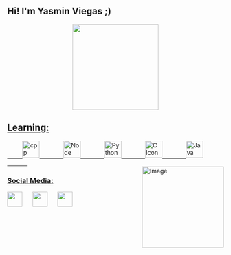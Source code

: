 <!--
[![Typing SVG](https://readme-typing-svg.herokuapp.com/?color=FFFFFF&size=25&center=true&vCenter=true&width=1000&lines=Hi,+I'm+Yasmin+Viegas;I'm+19+years+old;I'm+a+Computer+Science+student;Explore+my+Universe!+:%29)](https://git.io/typing-svg)
-->
## Hi! I'm Yasmin Viegas ;)

<div align="center">

  <a href="https://github.com/yasyaaaas">
   <!--
   <img height="190em" src="https://github-readme-stats.vercel.app/api?username=yasyaaaas&show_icons=true&theme=radical&include_all_commits=true"/>
    -->
   <img height="200em" src="https://github-readme-stats.vercel.app/api/top-langs/?username=yasyaaaas&layout=compact&langs_count=12&theme=omni"/>
 
</div>

## Learning:
<div>
  <div style="display: inline_block" >
   &nbsp;&nbsp;&nbsp;&nbsp;&nbsp;&nbsp;&nbsp;&nbsp;
   <img style="height: 40px" alt="cpp Icon" src="https://cdn.jsdelivr.net/gh/devicons/devicon/icons/cplusplus/cplusplus-plain.svg"/>
   &nbsp;&nbsp;&nbsp;&nbsp;&nbsp;&nbsp;&nbsp;&nbsp;&nbsp;&nbsp;&nbsp;&nbsp;
   <img style="height: 40px" alt="Node Icon" src="https://cdn.jsdelivr.net/gh/devicons/devicon/icons/flutter/flutter-plain.svg"/>
   &nbsp;&nbsp;&nbsp;&nbsp;&nbsp;&nbsp;&nbsp;&nbsp;&nbsp;&nbsp;&nbsp;&nbsp;
   <img style="height: 40px" alt="Python Icon" src="https://cdn.jsdelivr.net/gh/devicons/devicon/icons/python/python-plain.svg"/>
   &nbsp;&nbsp;&nbsp;&nbsp;&nbsp;&nbsp;&nbsp;&nbsp;&nbsp;&nbsp;&nbsp;&nbsp;
   <img style="height: 40px" alt="C Icon" src="https://cdn.jsdelivr.net/gh/devicons/devicon/icons/csharp/csharp-plain.svg"/>
   &nbsp;&nbsp;&nbsp;&nbsp;&nbsp;&nbsp;&nbsp;&nbsp;&nbsp;&nbsp;&nbsp;&nbsp;
   <img style="height: 40px" alt="Java Icon" src="https://cdn.jsdelivr.net/gh/devicons/devicon/icons/java/java-plain.svg"/>
   &nbsp;&nbsp;&nbsp;&nbsp;&nbsp;&nbsp;&nbsp;&nbsp;&nbsp;&nbsp;&nbsp;&nbsp;
 </div>
  <div style="display: inline_block">
   <img align="right" height="190em" alt="Image" src="https://media.giphy.com/media/v1.Y2lkPTc5MGI3NjExejVjaDFjNXlnYXRxM3Zjb3ExdG0wcTU5Mm1xdXBzNnBmNGFoYWIyNiZlcD12MV9pbnRlcm5hbF9naWZfYnlfaWQmY3Q9Zw/eWKdAMnNgJFLttlbZ7/giphy.gif">
  </div>
</div>

 ### Social Media:
<div> 
  <a href="https://www.linkedin.com/in/yasmin-viegas-518948277/" target="_blank"><img src="https://img.shields.io/badge/-LinkedIn-%23333?style=for-the-badge&logo=linkedin&logoColor=white" target="_blank" style="height: 35px"></a> 
   &nbsp;&nbsp;&nbsp;&nbsp;
  <a href="https://www.instagram.com/yasmincassemiro_/" target="_blank"><img src="https://img.shields.io/badge/-Instagram-%23333?style=for-the-badge&logo=instagram&logoColor=white" target="_blank" style="height: 35px"></></a>
   &nbsp;&nbsp;&nbsp;&nbsp;
  <a href = "mailto: yasminviegas98@gmail.com" target="_blank"><img src="https://img.shields.io/badge/-Gmail-%23333?style=for-the-badge&logo=gmail&logoColor=white" target="_blank" style="height: 35px"></></a>
</br>
  
</div>

<!--
A um passo de me jogar de uma ponte AAAAAAAAAAAAAAAAAAAAAAAAAA
(charli xcx te amo!!!!)
--> 
